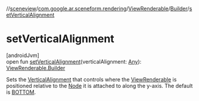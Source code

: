 //[sceneview](../../../../index.md)/[com.google.ar.sceneform.rendering](../../index.md)/[ViewRenderable](../index.md)/[Builder](index.md)/[setVerticalAlignment](set-vertical-alignment.md)

# setVerticalAlignment

[androidJvm]\
open fun [setVerticalAlignment](set-vertical-alignment.md)(verticalAlignment: [Any](https://kotlinlang.org/api/latest/jvm/stdlib/kotlin/-any/index.html)): [ViewRenderable.Builder](index.md)

Sets the [VerticalAlignment](../-vertical-alignment/index.md) that controls where the [ViewRenderable](../index.md) is positioned relative to the [Node](../../../io.github.sceneview.node/-node/index.md) it is attached to along the y-axis. The default is [BOTTOM](../-vertical-alignment/-b-o-t-t-o-m/index.md).

